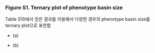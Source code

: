 ### Figure S1. Ternary plot of phenotype basin size 
Table S10에서 얻은 결과를 이용해서 다양한 경우의 phenotype basin size를 ternary plot으로 표현함

* (a) 

* (b) 


